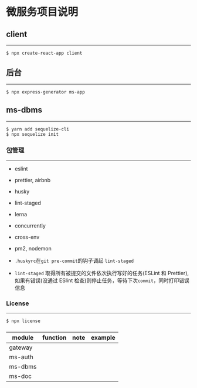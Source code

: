 # 微服务项目说明

## client

---

```shell
$ npx create-react-app client
```

## 后台

---

```shell
$ npx express-generator ms-app
```

## ms-dbms

---

```shell
$ yarn add sequelize-cli
$ npx sequelize init
```

### 包管理

---

- eslint
- prettier, airbnb
- husky
- lint-staged
- lerna
- concurrently
- cross-env
- pm2, nodemon

- `.huskyrc`在`git pre-commit`的钩子调起 `lint-staged`
- `lint-staged` 取得所有被提交的文件依次执行写好的任务(ESLint 和 Prettier), 如果有错误(没通过 ESlint 检查)则停止任务，等待下次`commit`，同时打印错误信息


### License

---

```text
$ npx license
```



###

| module | function | note | example |
| --- | --- | --- | --- |
| gateway | | |
| ms-auth |  | |
| ms-dbms |  | |
| ms-doc |  | |
